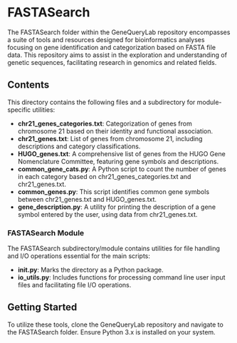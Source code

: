 # FASTASearch

The FASTASearch folder within the GeneQueryLab repository encompasses a suite of tools and resources designed for bioinformatics analyses focusing on gene identification and categorization based on FASTA file data. This repository aims to assist in the exploration and understanding of genetic sequences, facilitating research in genomics and related fields.

## Contents

This directory contains the following files and a subdirectory for module-specific utilities:

- **chr21_genes_categories.txt**: Categorization of genes from chromosome 21 based on their identity and functional association.
- **chr21_genes.txt**: List of genes from chromosome 21, including descriptions and category classifications.
- **HUGO_genes.txt**: A comprehensive list of genes from the HUGO Gene Nomenclature Committee, featuring gene symbols and descriptions.
- **common_gene_cats.py**: A Python script to count the number of genes in each category based on chr21_genes_categories.txt and chr21_genes.txt.
- **common_genes.py**: This script identifies common gene symbols between chr21_genes.txt and HUGO_genes.txt.
- **gene_description.py**: A utility for printing the description of a gene symbol entered by the user, using data from chr21_genes.txt.

### FASTASearch Module

The FASTASearch subdirectory/module contains utilities for file handling and I/O operations essential for the main scripts:

- **__init__.py**: Marks the directory as a Python package.
- **io_utils.py**: Includes functions for processing command line user input files and facilitating file I/O operations.

## Getting Started

To utilize these tools, clone the GeneQueryLab repository and navigate to the FASTASearch folder. Ensure Python 3.x is installed on your system.
